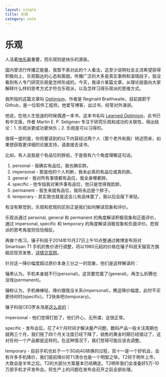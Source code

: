 ```yaml
---
layout: single
title: 乐观
category: note
---
```


# 乐观

人活着[快乐](/note/happiness.html)最重要，而乐观则是快乐的源泉。

国内曾流行传播正能量，我暂不表对此的个人看法，这至少说明社会主流希望获得积极向上、乐观豁达的心态和面貌。传播广泛的大多是真实事例和温情段子，我没看到有人专门研究乐观是怎样形成的。今天，我译介某篇文章，从理论层面向大家解释什么样的思考方式才符合乐观派，以及怎样习得乐观派的思维方式。

我所指的这篇文章叫 [Optimism](http://braythwayt.com/homoiconic/2009/05/01/optimism.html)，作者是 Reginald Braithwaite，目前就职于 Github，是一位软件工程师。他爱写博客，出过书，经常对外演讲。

他说，在他人生低迷的时候偶遇一本书，这本书名叫 [Learned Optimism](http://book.douban.com/subject/1759903/)，此书已有中文版，作者 Martin E. P. Seligman 专注于研究乐观和成功的关联性，得出结论：1. 乐观派更成功更快乐；2. 乐观是可以习得的。

值得一提的是，你将要读到的以下内容经过两个人（那个老外和我）转述而来，如果想获取更详细的论据支持，请直接去读书。

比如，有人说我是个有品位的胖纸，于是我有六个角度理解这句话。

1. personal - 我确实有品位，我也确实胖。
2. impersonal - 那是他的个人判断，我未必真的有品位或真的胖。
3. general - 我对所有事情都有品位，我全身哪都胖。
4. specific - 他专指我对某件事有品位，他只是觉得我脸胖。
5. permanent - 我生来就有品位，我将永远是个胖子。
6. temporary - 其实我也就是这会儿有品味罢了，我以后会瘦下来哒。

有没有察觉到，乐观和悲观的区别正是我们如何解读现象和评价。

乐观派通过 personal, general 和 permanent 的角度解读积极现象和正面评价，通过 impersonal, specific 和 temporary 的角度解读消极现象和负面评价。悲观派的思考角度则恰恰相反。

再做个练习，锤子科技于2014年10月27日上午10点整通过微博宣布将对 Smartisan T1 手机的售价进行调整，将以1980元起的价格在锤子科技天猫官方旗舰店现货发售，[详情见官网](http://www.smartisan.com/#news/20141027)。

针对这一降价幅度超过原价本身三分之一的现象，他们是这样解读的：

锤黑认为，手机本身就不行(personal)，这货要完蛋了(general)，再怎么折腾也没戏(permanent)。

锤粉认为，手机棒棒哒，降价跟我没关系(impersonal)，瞧这降价幅度，此时不买更待何时(specific)，T2快来吧(temporary)。

锤子科技CEO罗永浩是[这么说的](http://www.huxiu.com/article/45429/1.html)：

impersonal - 他们觉得打脸了，他们开心，无所谓，这很正常。

specific - 发布会后，花了4个月时间才解决量产问题，数码产品一般关注周期也就两三个月，我们拖了四个月关注度已经下降了，销售的黄金时期已经错过了，这对任何一个产品都是这样的。在这种情况下，我们觉得可能应该去调整。

temporary - 目前手机也处于一个3G向4G转换的过程，双十一是一个好机会，会有许多手机降价，我们提前降价将T1清仓也是一个明智之举。T2将于明年上市，大致会是半年之后。T2的大部分方案基本已经确定。T2明年我们会准备好5万-10万部手机才开发布会。将生产上的问题在发布会召开之前全部处理。
